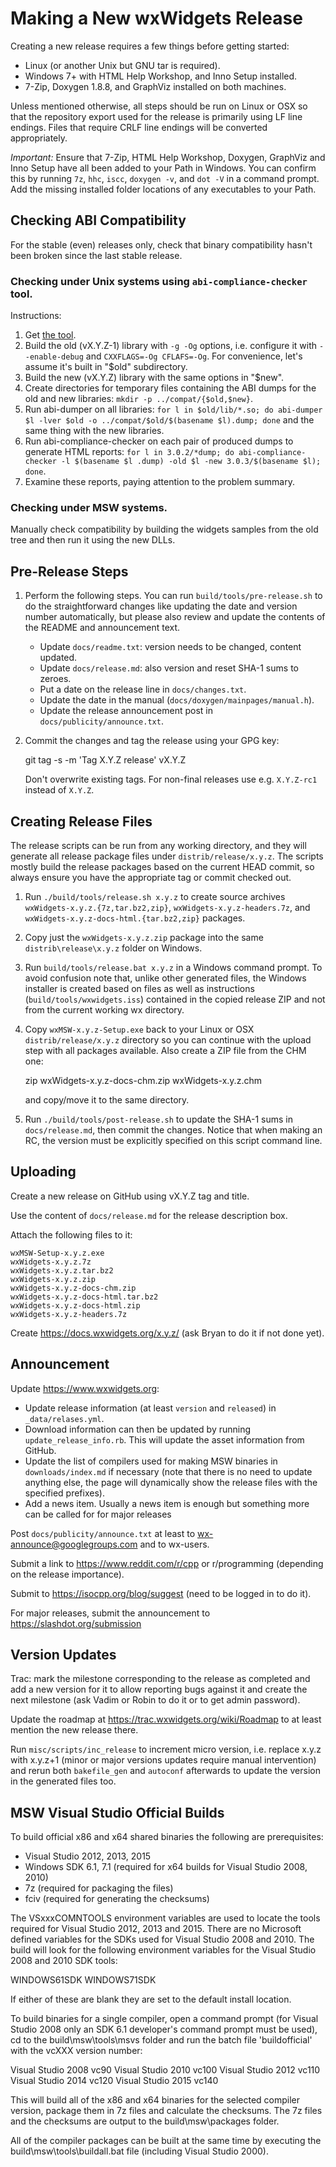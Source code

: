 # Making a New wxWidgets Release

Creating a new release requires a few things before getting started:

* Linux (or another Unix but GNU tar is required).
* Windows 7+ with HTML Help Workshop, and Inno Setup installed.
* 7-Zip, Doxygen 1.8.8, and GraphViz installed on both machines.

Unless mentioned otherwise, all steps should be run on Linux or OSX so that the
repository export used for the release is primarily using LF line endings. Files
that require CRLF line endings will be converted appropriately.

*Important:* Ensure that 7-Zip, HTML Help Workshop, Doxygen, GraphViz and Inno
Setup have all been added to your Path in Windows. You can confirm this by
running `7z`, `hhc`, `iscc`, `doxygen -v`, and `dot -V` in a command prompt.
Add the missing installed folder locations of any executables to your Path.

## Checking ABI Compatibility

For the stable (even) releases only, check that binary compatibility hasn't
been broken since the last stable release.

### Checking under Unix systems using `abi-compliance-checker` tool.

Instructions:

1. Get [the tool](https://lvc.github.io/abi-compliance-checker/).
1. Build the old (vX.Y.Z-1) library with `-g -Og` options, i.e. configure it
   with `--enable-debug` and `CXXFLAGS=-Og CFLAFS=-Og`. For convenience, let's
   assume it's built in "$old" subdirectory.
1. Build the new (vX.Y.Z) library with the same options in "$new".
1. Create directories for temporary files containing the ABI dumps for the old
   and new libraries: `mkdir -p ../compat/{$old,$new}`.
1. Run abi-dumper on all libraries: `for l in $old/lib/*.so; do abi-dumper $l
   -lver $old -o ../compat/$old/$(basename $l).dump; done` and the same thing with
   the new libraries.
1. Run abi-compliance-checker on each pair of produced dumps to generate HTML
   reports: `for l in 3.0.2/*dump; do abi-compliance-checker -l $(basename $l
   .dump) -old $l -new 3.0.3/$(basename $l); done`.
1. Examine these reports, paying attention to the problem summary.

### Checking under MSW systems.

Manually check compatibility by building the widgets samples from the old tree
and then run it using the new DLLs.

## Pre-Release Steps

1. Perform the following steps. You can run `build/tools/pre-release.sh` to do
   the straightforward changes like updating the date and version number
   automatically, but please also review and update the contents of the README
   and announcement text.
    * Update `docs/readme.txt`: version needs to be changed, content updated.
    * Update `docs/release.md`: also version and reset SHA-1 sums to zeroes.
    * Put a date on the release line in `docs/changes.txt`.
    * Update the date in the manual (`docs/doxygen/mainpages/manual.h`).
    * Update the release announcement post in `docs/publicity/announce.txt`.

2. Commit the changes and tag the release using your GPG key:

    git tag -s -m 'Tag X.Y.Z release' vX.Y.Z

   Don't overwrite existing tags. For non-final releases use e.g. `X.Y.Z-rc1`
   instead of `X.Y.Z`.

## Creating Release Files

The release scripts can be run from any working directory, and they will
generate all release package files under `distrib/release/x.y.z`. The scripts
mostly build the release packages based on the current HEAD commit, so always
ensure you have the appropriate tag or commit checked out.

1. Run `./build/tools/release.sh x.y.z` to create source archives
   `wxWidgets-x.y.z.{7z,tar.bz2,zip}`, `wxWidgets-x.y.z-headers.7z`, and
   `wxWidgets-x.y.z-docs-html.{tar.bz2,zip}` packages.

2. Copy just the `wxWidgets-x.y.z.zip` package into the same
   `distrib\release\x.y.z` folder on Windows.

3. Run `build/tools/release.bat x.y.z` in a Windows command prompt. To avoid
   confusion note that, unlike other generated files, the Windows installer is
   created based on files as well as instructions (`build/tools/wxwidgets.iss`)
   contained in the copied release ZIP and not from the current working wx
   directory.

4. Copy `wxMSW-x.y.z-Setup.exe` back to your Linux or OSX `distrib/release/x.y.z`
   directory so you can continue with the upload step with all packages
   available. Also create a ZIP file from the CHM one:

    zip wxWidgets-x.y.z-docs-chm.zip wxWidgets-x.y.z.chm

   and copy/move it to the same directory.

5. Run `./build/tools/post-release.sh` to update the SHA-1 sums in
   `docs/release.md`, then commit the changes. Notice that when making an RC,
   the version must be explicitly specified on this script command line.

## Uploading

Create a new release on GitHub using vX.Y.Z tag and title.

Use the content of `docs/release.md` for the release description box.

Attach the following files to it:

    wxMSW-Setup-x.y.z.exe
    wxWidgets-x.y.z.7z
    wxWidgets-x.y.z.tar.bz2
    wxWidgets-x.y.z.zip
    wxWidgets-x.y.z-docs-chm.zip
    wxWidgets-x.y.z-docs-html.tar.bz2
    wxWidgets-x.y.z-docs-html.zip
    wxWidgets-x.y.z-headers.7z

Create https://docs.wxwidgets.org/x.y.z/ (ask Bryan to do it if not done yet).

## Announcement

Update https://www.wxwidgets.org:
* Update release information (at least `version` and `released`) in `_data/relases.yml`.
* Download information can then be updated by running `update_release_info.rb`.
  This will update the asset information from GitHub.
* Update the list of compilers used for making MSW binaries in
  `downloads/index.md` if necessary (note that there is no need to update
  anything else, the page will dynamically show the release files with the
  specified prefixes).
* Add a news item. Usually a news item is enough but something
  more can be called for for major releases

Post `docs/publicity/announce.txt` at least to wx-announce@googlegroups.com and
to wx-users.

Submit a link to https://www.reddit.com/r/cpp or r/programming (depending on
the release importance).

Submit to https://isocpp.org/blog/suggest (need to be logged in to do it).

For major releases, submit the announcement to https://slashdot.org/submission

## Version Updates

Trac: mark the milestone corresponding to the release as completed and add a
new version for it to allow reporting bugs against it and create the next
milestone (ask Vadim or Robin to do it or to get admin password).

Update the roadmap at https://trac.wxwidgets.org/wiki/Roadmap to at least
mention the new release there.

Run `misc/scripts/inc_release` to increment micro version, i.e. replace x.y.z
with x.y.z+1 (minor or major versions updates require manual intervention)
and rerun both `bakefile_gen` and `autoconf` afterwards to update the version
in the generated files too.

## MSW Visual Studio Official Builds

To build official x86 and x64 shared binaries the following are prerequisites:
 - Visual Studio 2012, 2013, 2015
 - Windows SDK 6.1, 7.1 (required for x64 builds for Visual Studio 2008, 2010)
 - 7z (required for packaging the files)
 - fciv (required for generating the checksums)

The VSxxxCOMNTOOLS environment variables are used to locate the tools required
for Visual Studio 2012, 2013 and 2015. There are no Microsoft defined variables
for the SDKs used for Visual Studio 2008 and 2010. The build will look for the
following environment variables for the Visual Studio 2008 and 2010 SDK tools:

WINDOWS61SDK
WINDOWS71SDK

If either of these are blank they are set to the default install location.

To build binaries for a single compiler, open a command prompt (for Visual
Studio 2008 only an SDK 6.1 developer's command prompt must be used),
cd to the build\msw\tools\msvs folder and run the batch file 'buildofficial'
with the vcXXX version number:

Visual Studio 2008  vc90
Visual Studio 2010  vc100
Visual Studio 2012  vc110
Visual Studio 2014  vc120
Visual Studio 2015  vc140

This will build all of the x86 and x64 binaries for the selected compiler version,
package them in 7z files and calculate the checksums. The 7z files and the
checksums are output to the build\msw\packages folder.

All of the compiler packages can be built at the same time by executing the
build\msw\tools\buildall.bat file (including Visual Studio 2000).
